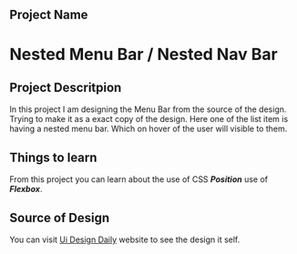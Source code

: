 ## Project Name

# Nested Menu Bar / Nested Nav Bar

## Project Descritpion

In this project I am designing the Menu Bar from the source of the design. Trying to make it as a exact copy of the design. Here one of the list item is having a nested menu bar. Which on hover of the user will visible to them.

## Things to learn

From this project you can learn about the use of CSS **_Position_** use of **_Flexbox_**.

## Source of Design

You can visit [Ui Design Daily](https://www.uidesigndaily.com/posts/figma-menu-navigation-day-1371) website to see the design it self.
